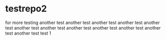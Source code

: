 # testrepo2
for more testing
another test
another test
another test
another test
another test
another test
another test
another test
another test
another test
another test
another test
test 1

